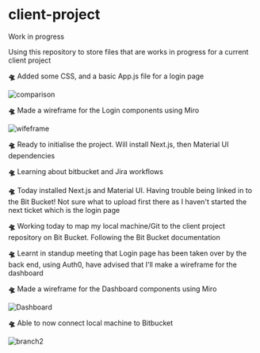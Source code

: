 # client-project
Work in progress

Using this repository to store files that are works in progress for a current client project

**🛸** Added some CSS, and a basic App.js file for a login page

![comparison](https://user-images.githubusercontent.com/91314936/156920915-9f2764c9-2b66-411b-8c4a-b4c918b370c4.JPG)



**🛸** Made a wireframe for the Login components using Miro


![wifeframe](https://user-images.githubusercontent.com/91314936/156920792-1a0a5806-fc12-4e01-a882-f509eef5aaf0.JPG)

**🛸** Ready to initialise the project. Will install Next.js, then Material UI dependencies

**🛸** Learning about bitbucket and Jira workflows

**🛸** Today installed Next.js and Material UI. Having trouble being linked in to the Bit Bucket! Not sure what to upload first there as I haven't started the next ticket which is the login page

**🛸** Working today to map my local machine/Git to the client project repository on Bit Bucket. Following the Bit Bucket documentation 

**🛸** Learnt in standup meeting that Login page has been taken over by the back end, using Auth0, have advised that I'll make a wireframe for the dashboard


**🛸** Made a wireframe for the Dashboard components using Miro


![Dashboard](https://user-images.githubusercontent.com/91314936/157822610-c3a66d21-796d-476f-9e86-5af3efdfa21b.JPG)

**🛸** Able to now connect local machine to Bitbucket


![branch2](https://user-images.githubusercontent.com/91314936/157822730-763272db-1dc7-435c-9357-80b7643c3d41.JPG)




